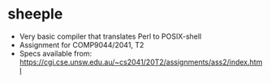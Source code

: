 # sheeple
* Very basic compiler that translates Perl to POSIX-shell
* Assignment for COMP9044/2041, T2
* Specs available from: https://cgi.cse.unsw.edu.au/~cs2041/20T2/assignments/ass2/index.html
